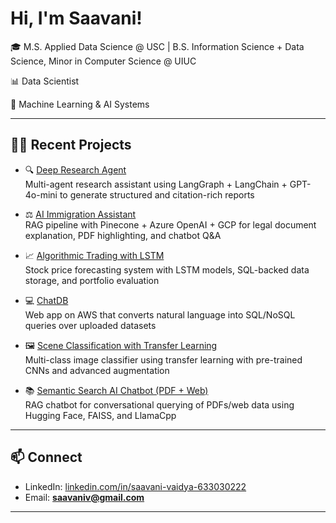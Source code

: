 # Hi, I'm Saavani!  

🎓 M.S. Applied Data Science @ USC | B.S. Information Science + Data Science, Minor in Computer Science @ UIUC 

📊 Data Scientist 

🤖 Machine Learning & AI Systems

---

## 👩‍💻 Recent Projects 

- 🔍 [Deep Research Agent](https://github.com/saavaniv/Deep-Research-Agent)  
  Multi-agent research assistant using LangGraph + LangChain + GPT-4o-mini to generate structured and citation-rich reports  

- ⚖️ [AI Immigration Assistant](https://github.com/saavaniv/AI-Immigration-Assistant)  
  RAG pipeline with Pinecone + Azure OpenAI + GCP for legal document explanation, PDF highlighting, and chatbot Q&A  

- 📈 [Algorithmic Trading with LSTM](https://github.com/YOUR_GITHUB_USERNAME/algorithmic-trading-lstm)  
  Stock price forecasting system with LSTM models, SQL-backed data storage, and portfolio evaluation  

- 💻 [ChatDB](https://github.com/YOUR_GITHUB_USERNAME/chatdb)  
  Web app on AWS that converts natural language into SQL/NoSQL queries over uploaded datasets  

- 🖼️ [Scene Classification with Transfer Learning](https://github.com/saavaniv/Scene-Classification)  
  Multi-class image classifier using transfer learning with pre-trained CNNs and advanced augmentation  

- 📚 [Semantic Search AI Chatbot (PDF + Web)](https://github.com/YOUR_GITHUB_USERNAME/semantic-search-chatbot)  
  RAG chatbot for conversational querying of PDFs/web data using Hugging Face, FAISS, and LlamaCpp  

---

## 📫 Connect  
- LinkedIn: [linkedin.com/in/saavani-vaidya-633030222](https://www.linkedin.com/in/saavani-vaidya-633030222/)  
- Email: **saavaniv@gmail.com**

---

<!--
**saavaniv/saavaniv** is a ✨ _special_ ✨ repository because its `README.md` (this file) appears on your GitHub profile.

Here are some ideas to get you started:

- 🔭 I’m currently working on ...
- 🌱 I’m currently learning ...
- 👯 I’m looking to collaborate on ...
- 🤔 I’m looking for help with ...
- 💬 Ask me about ...
- 📫 How to reach me: ...
- 😄 Pronouns: ...
- ⚡ Fun fact: ...
-->
